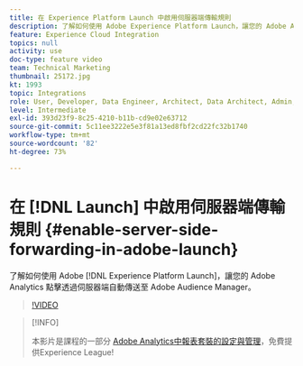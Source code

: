 ```yaml
---
title: 在 Experience Platform Launch 中啟用伺服器端傳輸規則
description: 了解如何使用 Adobe Experience Platform Launch，讓您的 Adobe Analytics 點擊透過伺服器端自動傳送至 Adobe Audience Manager。
feature: Experience Cloud Integration
topics: null
activity: use
doc-type: feature video
team: Technical Marketing
thumbnail: 25172.jpg
kt: 1993
topic: Integrations
role: User, Developer, Data Engineer, Architect, Data Architect, Admin, Leader
level: Intermediate
exl-id: 393d23f9-8c25-4210-b11b-cd9e02e63712
source-git-commit: 5c11ee3222e5e3f81a13ed8fbf2cd22fc32b1740
workflow-type: tm+mt
source-wordcount: '82'
ht-degree: 73%

---
```


# 在 [!DNL Launch] 中啟用伺服器端傳輸規則 {#enable-server-side-forwarding-in-adobe-launch}

了解如何使用 Adobe [!DNL Experience Platform Launch]，讓您的 Adobe Analytics 點擊透過伺服器端自動傳送至 Adobe Audience Manager。

>[!VIDEO](https://video.tv.adobe.com/v/25172?quality=12)

>[!INFO]
>
> 本影片是課程的一部分 [Adobe Analytics中報表套裝的設定與管理](https://experienceleague.adobe.com/?recommended=Analytics-A-1-2021.1.administration)，免費提供Experience League!